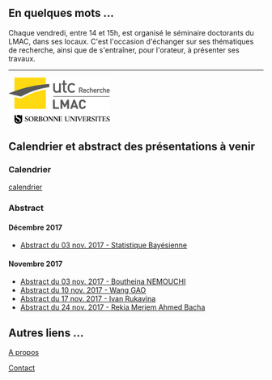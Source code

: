 
## En quelques mots ...

Chaque vendredi, entre 14 et 15h, est organisé le séminaire doctorants du LMAC, dans ses locaux.
C'est l'occasion d'échanger sur ses thématiques de recherche, ainsi que de s'entraîner, pour l'orateur, à présenter ses travaux.

----

<img src="img/logoLMAC_SU.jpg" alt="New logo of the LMAC" style="width: 200px;"/>

## Calendrier et abstract des présentations à venir

### Calendrier

[calendrier](calendar)

### Abstract

#### Décembre 2017
- [Abstract du 03 nov. 2017 - Statistique Bayésienne](abstract/20171201_abstract_BayesAppoach.pdf)

#### Novembre 2017

- [Abstract du 03 nov. 2017 - Boutheina NEMOUCHI](abstract/abstract2.pdf)
- [Abstract du 10 nov. 2017 - Wang GAO](abstract/20171110_abstract_WangGAO)
- [Abstract du 17 nov. 2017 - Ivan Rukavina](abstract/abstract.pdf)
- [Abstract du 24 nov. 2017 - Rekia Meriem Ahmed Bacha](abstract/abstract-meriem.pdf)

## Autres liens ...

[A propos](about)

[Contact](mailto:fridayseminar.lmac@gmail.com)
